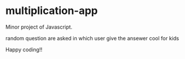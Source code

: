 # multiplication-app
Minor project of Javascript.

random question are asked in which user give the ansewer 
cool for kids 

Happy coding!!
